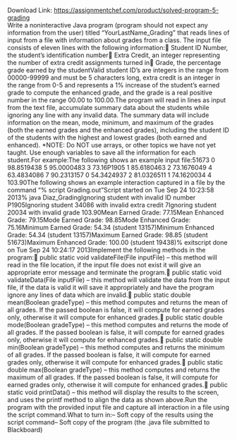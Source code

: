 Download Link: https://assignmentchef.com/product/solved-program-5-grading
<br>
Write a noninteractive Java program (program should not expect any information from the user) titled “YourLastName_Grading” that reads lines of input from a file with information about grades from a class. The input file consists of eleven lines with the following information: Student ID Number, the student’s identification number Extra Credit, an integer representing the number of extra credit assignments turned in Grade, the percentage grade earned by the studentValid student ID’s are integers in the range from 00000-99999 and must be 5 characters long, extra credit is an integer in the range from 0-5 and represents a 1% increase of the student’s earned grade to compute the enhanced grade, and the grade is a real positive number in the range 00.00 to 100.00.The program will read in lines as input from the text file, accumulate summary data about the students while ignoring any line with any invalid data. The summary data will include information on the mean, mode, minimum, and maximum of the grades (both the earned grades and the enhanced grades), including the student ID of the students with the highest and lowest grades (both earned and enhanced). *NOTE: Do NOT use arrays, or other topics we have not yet taught. Use enough variables to save all the information for each student.For example:The following shows an example input file:51673 0 98.8519438 5 95.0000483 3 73.16P1905 1 85.6180463 2 73.1676049 4 63.4834086 7 90.2313157 0 54.3424937 2 81.0326511 1 74.1620034 4 103.90The following shows an example interaction captured in a file by the command “% script Grading.out”Script started on Tue Sep 24 10:23:58 2013% java Diaz_GradingIgnoring student with invalid ID number P1905Ignoring student 34086 with invalid extra credit 7Ignoring student 20034 with invalid grade 103.90Mean Earned Grade: 77.15Mean Enhanced Grade: 79.15Mode Earned Grade: 98.85Mode Enhanced Grade: 75.16Minimum Earned Grade: 54.34 (student 13157)Minimum Enhanced Grade: 54.34 (student 13157)Maximum Earned Grade: 98.85 (student 51673)Maximum Enhanced Grade: 100.00 (student 19438)% exitscript done on Tue Sep 24 10:24:17 2013Implement the following methods in the program: public static void validateFile(File inputFile) – this method will read in the file location, if the input file does not exist it will give an appropriate error message and terminate the program. public static void validateData(File inputFile) – this method will validate the data from the input file, if the data is valid it will save it appropriately and have the program ignore any lines of data which are invalid. public static double mean(Boolean gradeType) – this method computes and returns the mean of all grades. If the passed boolean is false, it will compute for earned grades only, otherwise it will compute for enhanced grades. public static double mode(Boolean gradeType) – this method computes and returns the mode of all grades. If the passed boolean is false, it will compute for earned grades only, otherwise it will compute for enhanced grades. public static double min(Boolean gradeType) – this method computes and returns the minimum of all grades. If the passed boolean is false, it will compute for earned grades only, otherwise it will compute for enhanced grades. public static double max(Boolean gradeType) – this method computes and returns the maximum of all grades. If the passed boolean is false, it will compute for earned grades only, otherwise it will compute for enhanced grades. public static void printData() – this method will display the results to the screen, and uses the printf method to align the data as shown above.Run the program with the provided input file and capture all interaction in a file using the script command.What to turn in:– Soft copy of the results using the script command– Soft copy of the program (the .java file submitted to Blackboard)